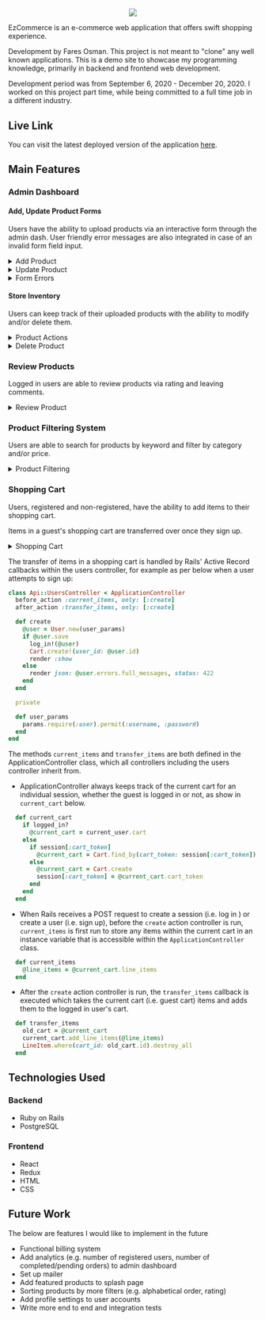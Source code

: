 #

<p align="center">
  <img src="https://i.postimg.cc/BssFrZdH/Screen-Shot-2020-12-24-at-11-24-49-PM.png">
</p>
EzCommerce is an e-commerce web application that offers swift shopping experience.

Development by Fares Osman. This project is not meant to "clone" any well known applications. This is a demo site to showcase my programming knowledge, primarily in backend and frontend web development.

Development period was from September 6, 2020 - December 20, 2020. I worked on this project part time, while being committed to a full time job in a different industry.

## Live Link

You can visit the latest deployed version of the application [here](https://ez-ecomm.herokuapp.com/#/).

## Main Features

### Admin Dashboard

#### Add, Update Product Forms

Users have the ability to upload products via an interactive form through the admin dash. User friendly error messages are also integrated in case of an invalid form field input.

<details>
  <summary>Add Product</summary>
  <img align="center" src="https://i.ibb.co/cT0QQq9/Screen-Shot-2020-12-26-at-12-24-16-AM.png">
</details>

<details>
  <summary>Update Product</summary>
  <img align="center" src="https://i.ibb.co/tBtVHwk/ezgif-6-6dafe6bec3a9.gif">
</details>

<details>
  <summary>Form Errors</summary>
  <img align="center" src="https://i.ibb.co/2d5fC5H/Screen-Shot-2020-12-26-at-12-26-02-AM.png">
</details>

#### Store Inventory

Users can keep track of their uploaded products with the ability to modify and/or delete them.

<details>
  <summary>Product Actions</summary>
  <img align="center" src="https://i.ibb.co/k37ntZ7/Screen-Shot-2020-12-26-at-12-55-48-AM.png">
</details>

<details>
  <summary>Delete Product</summary>
  <img align="center" src="https://i.ibb.co/wzP04d2/ezgif-1-12b469a1e062.gif">
</details>

### Review Products

Logged in users are able to review products via rating and leaving comments.

<details>
  <summary>Review Product</summary>
  <img align="center" src="https://i.ibb.co/SsW0vHJ/ezgif-6-e0288b756d06.gif">
</details>

### Product Filtering System

Users are able to search for products by keyword and filter by category and/or price.

<details>
  <summary>Product Filtering</summary>
  <img align="center" src="https://i.ibb.co/FxpyD39/ezgif-6-fa3d7c5bcae2.gif">
</details>

### Shopping Cart

Users, registered and non-registered, have the ability to add items to their shopping cart.

Items in a guest's shopping cart are transferred over once they sign up.

<details>
  <summary>Shopping Cart</summary>
  <img align="center" src="https://i.ibb.co/Jzw4dc9/ezgif-6-5cd7441f269e.gif">
</details>

The transfer of items in a shopping cart is handled by Rails' Active Record callbacks within the users controller, for example as per below when a user attempts to sign up:

```ruby
class Api::UsersController < ApplicationController
  before_action :current_items, only: [:create]
  after_action :transfer_items, only: [:create]

  def create
    @user = User.new(user_params)
    if @user.save
      log_in!(@user)
      Cart.create!(user_id: @user.id)
      render :show
    else
      render json: @user.errors.full_messages, status: 422
    end
  end

  private

  def user_params
    params.require(:user).permit(:username, :password)
  end
end
```

The methods `current_items` and `transfer_items` are both defined in the ApplicationController class, which all controllers including the users controller inherit from.

- ApplicationController always keeps track of the current cart for an individual session, whether the guest is logged in or not, as show in `current_cart` below.

```ruby
  def current_cart
    if logged_in?
      @current_cart = current_user.cart
    else
      if session[:cart_token]
        @current_cart = Cart.find_by(cart_token: session[:cart_token])
      else
        @current_cart = Cart.create
        session[:cart_token] = @current_cart.cart_token
      end
    end
  end
```

- When Rails receives a POST request to create a session (i.e. log in ) or create a user (i.e. sign up), before the `create` action controller is run, `current_items` is first run to store any items within the current cart in an instance variable that is accessible within the `ApplicationController` class.

```ruby
  def current_items
    @line_items = @current_cart.line_items
  end
```

- After the `create` action controller is run, the `transfer_items` callback is executed which takes the current cart (i.e. guest cart) items and adds them to the logged in user's cart.

```ruby
  def transfer_items
    old_cart = @current_cart
    current_cart.add_line_items(@line_items)
    LineItem.where(cart_id: old_cart.id).destroy_all
  end
```

## Technologies Used

### Backend

- Ruby on Rails
- PostgreSQL

### Frontend

- React
- Redux
- HTML
- CSS

## Future Work

The below are features I would like to implement in the future

- Functional billing system
- Add analytics (e.g. number of registered users, number of completed/pending orders) to admin dashboard
- Set up mailer
- Add featured products to splash page
- Sorting products by more filters (e.g. alphabetical order, rating)
- Add profile settings to user accounts
- Write more end to end and integration tests
